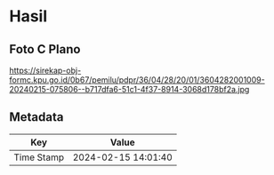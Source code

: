 # Hasil

## Foto C Plano

https://sirekap-obj-formc.kpu.go.id/0b67/pemilu/pdpr/36/04/28/20/01/3604282001009-20240215-075806--b717dfa6-51c1-4f37-8914-3068d178bf2a.jpg


## Metadata

| Key        | Value               |
| ---------- | ------------------- |
| Time Stamp | 2024-02-15 14:01:40 |



